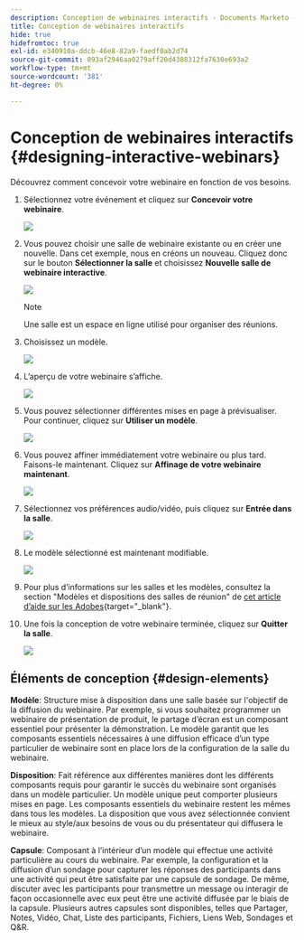 ```yaml
---
description: Conception de webinaires interactifs - Documents Marketo - Documentation du produit
title: Conception de webinaires interactifs
hide: true
hidefromtoc: true
exl-id: e340910a-ddcb-46e8-82a9-faedf0ab2d74
source-git-commit: 093af2946aa0279aff20d4388312fa7630e693a2
workflow-type: tm+mt
source-wordcount: '381'
ht-degree: 0%

---
```


# Conception de webinaires interactifs {#designing-interactive-webinars}

Découvrez comment concevoir votre webinaire en fonction de vos besoins.

1. Sélectionnez votre événement et cliquez sur **Concevoir votre webinaire**.

   ![](assets/designing-interactive-webinars-1.png)

1. Vous pouvez choisir une salle de webinaire existante ou en créer une nouvelle. Dans cet exemple, nous en créons un nouveau. Cliquez donc sur le bouton **Sélectionner la salle** et choisissez **Nouvelle salle de webinaire interactive**.

   ![](assets/designing-interactive-webinars-2.png)

   >[!NOTE]
   >
   >Une salle est un espace en ligne utilisé pour organiser des réunions.

1. Choisissez un modèle.

   ![](assets/designing-interactive-webinars-3.png)

1. L’aperçu de votre webinaire s’affiche.

   ![](assets/designing-interactive-webinars-4.png)

1. Vous pouvez sélectionner différentes mises en page à prévisualiser. Pour continuer, cliquez sur **Utiliser un modèle**.

   ![](assets/designing-interactive-webinars-5.png)

1. Vous pouvez affiner immédiatement votre webinaire ou plus tard. Faisons-le maintenant. Cliquez sur **Affinage de votre webinaire maintenant**.

   ![](assets/designing-interactive-webinars-6.png)

1. Sélectionnez vos préférences audio/vidéo, puis cliquez sur **Entrée dans la salle**.

   ![](assets/designing-interactive-webinars-7.png)

1. Le modèle sélectionné est maintenant modifiable.

   ![](assets/designing-interactive-webinars-8.png)

1. Pour plus d’informations sur les salles et les modèles, consultez la section &quot;Modèles et dispositions des salles de réunion&quot; de [cet article d’aide sur les Adobes](https://helpx.adobe.com/in/adobe-connect/using/creating-arranging-meetings.html#creating_and_arranging_meetings){target="_blank"}.

1. Une fois la conception de votre webinaire terminée, cliquez sur **Quitter la salle**.

   ![](assets/designing-interactive-webinars-9.png)

## Éléments de conception {#design-elements}

**Modèle**: Structure mise à disposition dans une salle basée sur l&#39;objectif de la diffusion du webinaire. Par exemple, si vous souhaitez programmer un webinaire de présentation de produit, le partage d’écran est un composant essentiel pour présenter la démonstration. Le modèle garantit que les composants essentiels nécessaires à une diffusion efficace d’un type particulier de webinaire sont en place lors de la configuration de la salle du webinaire.

**Disposition**: Fait référence aux différentes manières dont les différents composants requis pour garantir le succès du webinaire sont organisés dans un modèle particulier. Un modèle unique peut comporter plusieurs mises en page. Les composants essentiels du webinaire restent les mêmes dans tous les modèles. La disposition que vous avez sélectionnée convient le mieux au style/aux besoins de vous ou du présentateur qui diffusera le webinaire.

**Capsule**: Composant à l’intérieur d’un modèle qui effectue une activité particulière au cours du webinaire. Par exemple, la configuration et la diffusion d’un sondage pour capturer les réponses des participants dans une activité qui peut être satisfaite par une capsule de sondage. De même, discuter avec les participants pour transmettre un message ou interagir de façon occasionnelle avec eux peut être une activité diffusée par le biais de la capsule. Plusieurs autres capsules sont disponibles, telles que Partager, Notes, Vidéo, Chat, Liste des participants, Fichiers, Liens Web, Sondages et Q&amp;R.
